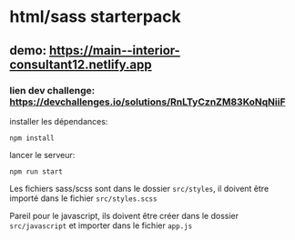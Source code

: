 # html/sass starterpack

## demo: https://main--interior-consultant12.netlify.app

### lien dev challenge: https://devchallenges.io/solutions/RnLTyCznZM83KoNqNiiF

installer les dépendances: 
```
npm install
```
lancer le serveur:
```
npm run start
```

Les fichiers sass/scss sont dans le dossier `src/styles`, il doivent être importé dans le fichier `src/styles.scss`

Pareil pour le javascript, ils doivent être créer dans le dossier `src/javascript` et importer dans le fichier `app.js`

